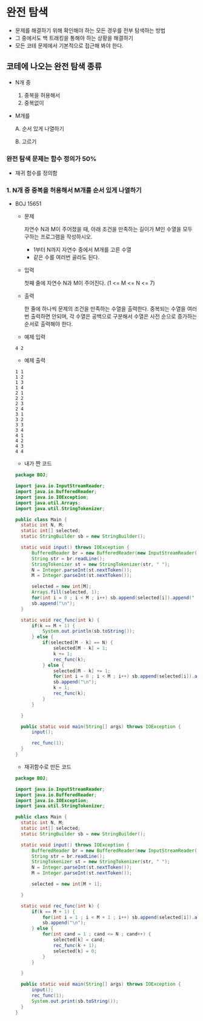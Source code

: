 # 완전 탐색

* 문제를 해결하기 위해 확인해야 하는 모든 경우를 전부 탐색하는 방법
* 그 중에서도 백 트래킹을 통해야 하는 상황을 해결하기
* 모든 코테 문제에서 기본적으로 접근해 봐야 한다.



## 코테에 나오는 완전 탐색 종류

* N개 중

  1. 중복을 허용해서
  2. 중복없이

* M개를

  A. 순서 있게 나열하기

  B. 고르기



### 완전 탐색 문제는 함수 정의가 50%

* 재귀 함수를 정의함



### 1. N개 중 중복을 허용해서 M개를 순서 있게 나열하기

* BOJ 15651

  * 문제

    자연수 N과 M이 주어졌을 때, 아래 조건을 만족하는 길이가 M인 수열을 모두 구하는 프로그램을 작성하시오.

    * 1부터 N까지 자연수 중에서 M개를 고른 수열
    * 같은 수를 여러번 골라도 된다.

  * 입력

    첫째 줄에 자연수 N과 M이 주어진다. (1 <= M <= N <= 7)

  * 출력

    한 줄에 하나씩 문제의 조건을 만족하는 수열을 출력한다. 중복되는 수열을 여러번 출력하면 안되며, 각 수열은 공백으로 구분해서 수열은 사전 순으로 증가하는 순서로 출력해야 한다.

  * 예제 입력

  ```
  4 2
  ```

  * 예제 출력

  ```
  1 1
  1 2
  1 3
  1 4
  2 1
  2 2
  2 3
  2 4
  3 1
  3 2
  3 3
  3 4
  4 1
  4 2
  4 3
  4 4	
  ```
  
  * 내가 짠 코드
  
  ~~~java
  package BOJ;
  
  import java.io.InputStreamReader;
  import java.io.BufferedReader;
  import java.io.IOException;
  import java.util.Arrays;
  import java.util.StringTokenizer;
  
  public class Main {
  	static int N, M;
  	static int[] selected;
  	static StringBuilder sb = new StringBuilder();
  
  	static void input() throws IOException {
  		BufferedReader br = new BufferedReader(new InputStreamReader(System.in));
  		String str = br.readLine();
  		StringTokenizer st = new StringTokenizer(str, " ");
  		N = Integer.parseInt(st.nextToken());
  		M = Integer.parseInt(st.nextToken());
  
  		selected = new int[M];
  		Arrays.fill(selected, 1);
  		for(int i = 0 ; i < M ; i++) sb.append(selected[i]).append(" ");
  		sb.append("\n");
  	}
  
  	static void rec_func(int k) {
  		if(k == M + 1) {
  			System.out.println(sb.toString());
  		} else {
  			if(selected[M - k] == N) {
  				selected[M - k] = 1;
  				k += 1;
  				rec_func(k);
  			} else {
  				selected[M - k] += 1;
  				for(int i = 0 ; i < M ; i++) sb.append(selected[i]).append(" ");
  				sb.append("\n");
  				k = 1;
  				rec_func(k);
  			}
  		}
  
  	}
  
  	public static void main(String[] args) throws IOException {
  		input();
  
  		rec_func(1);
  	}
  }
  
  
  ~~~
  
  
  
  * 재귀함수로 만든 코드
  
  ~~~java
  package BOJ;
  
  import java.io.InputStreamReader;
  import java.io.BufferedReader;
  import java.io.IOException;
  import java.util.StringTokenizer;
  
  public class Main {
  	static int N, M;
  	static int[] selected;
  	static StringBuilder sb = new StringBuilder();
  
  	static void input() throws IOException {
  		BufferedReader br = new BufferedReader(new InputStreamReader(System.in));
  		String str = br.readLine();
  		StringTokenizer st = new StringTokenizer(str, " ");
  		N = Integer.parseInt(st.nextToken());
  		M = Integer.parseInt(st.nextToken());
  
  		selected = new int[M + 1];
  
  	}
  
  	static void rec_func(int k) {
  		if(k == M + 1) {
  			for(int i = 1 ; i < M + 1 ; i++) sb.append(selected[i]).append(" ");
  			sb.append("\n");
  		} else {
  			for(int cand = 1 ; cand <= N ; cand++) {
  				selected[k] = cand;
  				rec_func(k + 1);
  				selected[k] = 0;
  			}
  		}
  
  	}
  
  	public static void main(String[] args) throws IOException {
  		input();
  		rec_func(1);
  		System.out.print(sb.toString());
  	}
  }
  ~~~
  
  
